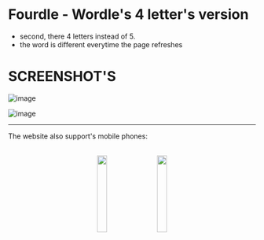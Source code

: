 # Fourdle - Wordle's 4 letter's version
- second, there 4 letters instead of 5.
- the word is different everytime the page refreshes


# SCREENSHOT'S

![image](https://user-images.githubusercontent.com/60574244/153922375-b4861cc4-6468-40ef-acc6-9fe326db48cd.png)

![image](https://user-images.githubusercontent.com/60574244/153922527-b9b1ca87-bc62-47b8-bc2f-a3ebbcd980a3.png)
<br>
<hr>
The website also support's mobile phones:
<br>
<br>


<p align="center" width="70%">
    <img width="20%" src="https://user-images.githubusercontent.com/60574244/153922774-6206c3b7-ae32-46c7-9be2-aa1a971c740a.png">
      ㅤ
    <img width="20%" src="https://user-images.githubusercontent.com/60574244/153922903-45ba7d43-047d-4808-a623-f86df82d340b.png">
</p>
